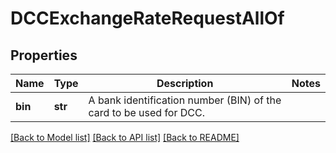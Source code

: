# DCCExchangeRateRequestAllOf

## Properties
Name | Type | Description | Notes
------------ | ------------- | ------------- | -------------
**bin** | **str** | A bank identification number (BIN) of the card to be used for DCC. | 

[[Back to Model list]](../README.md#documentation-for-models) [[Back to API list]](../README.md#documentation-for-api-endpoints) [[Back to README]](../README.md)


